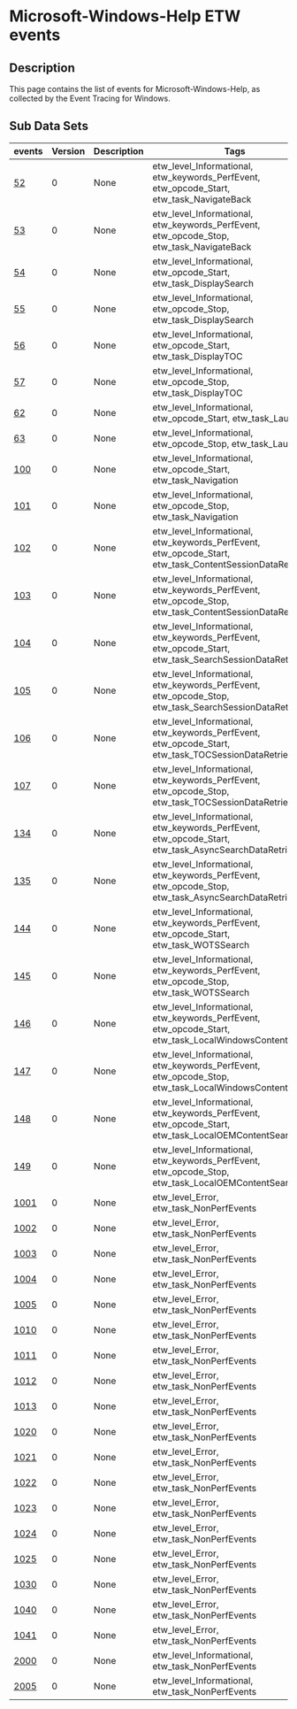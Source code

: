 # Microsoft-Windows-Help ETW events

## Description
This page contains the list of events for Microsoft-Windows-Help, as collected by the Event Tracing for Windows.

## Sub Data Sets
|events|Version|Description|Tags|
|---|---|---|---|
|[52](events/event-52.md)|0|None|etw_level_Informational, etw_keywords_PerfEvent, etw_opcode_Start, etw_task_NavigateBack|
|[53](events/event-53.md)|0|None|etw_level_Informational, etw_keywords_PerfEvent, etw_opcode_Stop, etw_task_NavigateBack|
|[54](events/event-54.md)|0|None|etw_level_Informational, etw_opcode_Start, etw_task_DisplaySearch|
|[55](events/event-55.md)|0|None|etw_level_Informational, etw_opcode_Stop, etw_task_DisplaySearch|
|[56](events/event-56.md)|0|None|etw_level_Informational, etw_opcode_Start, etw_task_DisplayTOC|
|[57](events/event-57.md)|0|None|etw_level_Informational, etw_opcode_Stop, etw_task_DisplayTOC|
|[62](events/event-62.md)|0|None|etw_level_Informational, etw_opcode_Start, etw_task_Launch|
|[63](events/event-63.md)|0|None|etw_level_Informational, etw_opcode_Stop, etw_task_Launch|
|[100](events/event-100.md)|0|None|etw_level_Informational, etw_opcode_Start, etw_task_Navigation|
|[101](events/event-101.md)|0|None|etw_level_Informational, etw_opcode_Stop, etw_task_Navigation|
|[102](events/event-102.md)|0|None|etw_level_Informational, etw_keywords_PerfEvent, etw_opcode_Start, etw_task_ContentSessionDataRetrieval|
|[103](events/event-103.md)|0|None|etw_level_Informational, etw_keywords_PerfEvent, etw_opcode_Stop, etw_task_ContentSessionDataRetrieval|
|[104](events/event-104.md)|0|None|etw_level_Informational, etw_keywords_PerfEvent, etw_opcode_Start, etw_task_SearchSessionDataRetrieval|
|[105](events/event-105.md)|0|None|etw_level_Informational, etw_keywords_PerfEvent, etw_opcode_Stop, etw_task_SearchSessionDataRetrieval|
|[106](events/event-106.md)|0|None|etw_level_Informational, etw_keywords_PerfEvent, etw_opcode_Start, etw_task_TOCSessionDataRetrieval|
|[107](events/event-107.md)|0|None|etw_level_Informational, etw_keywords_PerfEvent, etw_opcode_Stop, etw_task_TOCSessionDataRetrieval|
|[134](events/event-134.md)|0|None|etw_level_Informational, etw_keywords_PerfEvent, etw_opcode_Start, etw_task_AsyncSearchDataRetrieval|
|[135](events/event-135.md)|0|None|etw_level_Informational, etw_keywords_PerfEvent, etw_opcode_Stop, etw_task_AsyncSearchDataRetrieval|
|[144](events/event-144.md)|0|None|etw_level_Informational, etw_keywords_PerfEvent, etw_opcode_Start, etw_task_WOTSSearch|
|[145](events/event-145.md)|0|None|etw_level_Informational, etw_keywords_PerfEvent, etw_opcode_Stop, etw_task_WOTSSearch|
|[146](events/event-146.md)|0|None|etw_level_Informational, etw_keywords_PerfEvent, etw_opcode_Start, etw_task_LocalWindowsContentSearch|
|[147](events/event-147.md)|0|None|etw_level_Informational, etw_keywords_PerfEvent, etw_opcode_Stop, etw_task_LocalWindowsContentSearch|
|[148](events/event-148.md)|0|None|etw_level_Informational, etw_keywords_PerfEvent, etw_opcode_Start, etw_task_LocalOEMContentSearch|
|[149](events/event-149.md)|0|None|etw_level_Informational, etw_keywords_PerfEvent, etw_opcode_Stop, etw_task_LocalOEMContentSearch|
|[1001](events/event-1001.md)|0|None|etw_level_Error, etw_task_NonPerfEvents|
|[1002](events/event-1002.md)|0|None|etw_level_Error, etw_task_NonPerfEvents|
|[1003](events/event-1003.md)|0|None|etw_level_Error, etw_task_NonPerfEvents|
|[1004](events/event-1004.md)|0|None|etw_level_Error, etw_task_NonPerfEvents|
|[1005](events/event-1005.md)|0|None|etw_level_Error, etw_task_NonPerfEvents|
|[1010](events/event-1010.md)|0|None|etw_level_Error, etw_task_NonPerfEvents|
|[1011](events/event-1011.md)|0|None|etw_level_Error, etw_task_NonPerfEvents|
|[1012](events/event-1012.md)|0|None|etw_level_Error, etw_task_NonPerfEvents|
|[1013](events/event-1013.md)|0|None|etw_level_Error, etw_task_NonPerfEvents|
|[1020](events/event-1020.md)|0|None|etw_level_Error, etw_task_NonPerfEvents|
|[1021](events/event-1021.md)|0|None|etw_level_Error, etw_task_NonPerfEvents|
|[1022](events/event-1022.md)|0|None|etw_level_Error, etw_task_NonPerfEvents|
|[1023](events/event-1023.md)|0|None|etw_level_Error, etw_task_NonPerfEvents|
|[1024](events/event-1024.md)|0|None|etw_level_Error, etw_task_NonPerfEvents|
|[1025](events/event-1025.md)|0|None|etw_level_Error, etw_task_NonPerfEvents|
|[1030](events/event-1030.md)|0|None|etw_level_Error, etw_task_NonPerfEvents|
|[1040](events/event-1040.md)|0|None|etw_level_Error, etw_task_NonPerfEvents|
|[1041](events/event-1041.md)|0|None|etw_level_Error, etw_task_NonPerfEvents|
|[2000](events/event-2000.md)|0|None|etw_level_Informational, etw_task_NonPerfEvents|
|[2005](events/event-2005.md)|0|None|etw_level_Informational, etw_task_NonPerfEvents|
